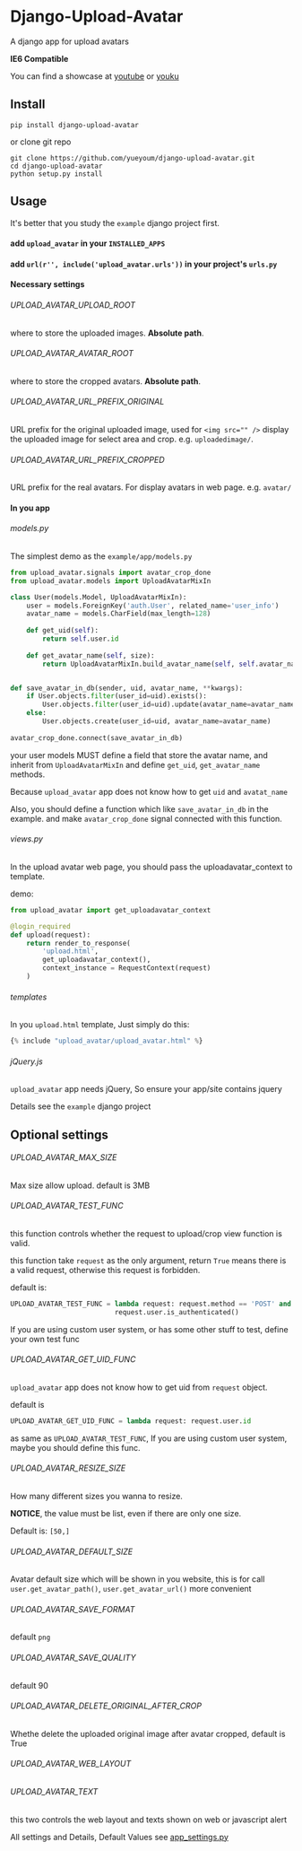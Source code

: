 # Django-Upload-Avatar

A django app for upload avatars

**IE6 Compatible**

You can find a showcase at [youtube][1] or [youku][2]


## Install

    pip install django-upload-avatar
    
or clone git repo

    git clone https://github.com/yueyoum/django-upload-avatar.git
    cd django-upload-avatar
    python setup.py install
    
    
## Usage

It's better that you study the `example` django project first.

#### add `upload_avatar` in your `INSTALLED_APPS`

#### add `url(r'', include('upload_avatar.urls'))` in your project's `urls.py`

#### Necessary settings

###### UPLOAD_AVATAR_UPLOAD_ROOT

where to store the uploaded images.  **Absolute path**.

###### UPLOAD_AVATAR_AVATAR_ROOT

where to store the cropped avatars.  **Absolute path**.

###### UPLOAD_AVATAR_URL_PREFIX_ORIGINAL

URL prefix for the original uploaded image, used for `<img src="" />` display the uploaded image
for select area and crop. e.g. `uploadedimage/`.

###### UPLOAD_AVATAR_URL_PREFIX_CROPPED

URL prefix for the real avatars. For display avatars in web page.
e.g. `avatar/`


#### In you app

###### models.py

The simplest demo as the `example/app/models.py`

```python
from upload_avatar.signals import avatar_crop_done
from upload_avatar.models import UploadAvatarMixIn

class User(models.Model, UploadAvatarMixIn):
    user = models.ForeignKey('auth.User', related_name='user_info')
    avatar_name = models.CharField(max_length=128)
    
    def get_uid(self):
        return self.user.id
    
    def get_avatar_name(self, size):
        return UploadAvatarMixIn.build_avatar_name(self, self.avatar_name, size)


def save_avatar_in_db(sender, uid, avatar_name, **kwargs):
    if User.objects.filter(user_id=uid).exists():
        User.objects.filter(user_id=uid).update(avatar_name=avatar_name)
    else:
        User.objects.create(user_id=uid, avatar_name=avatar_name)
        
avatar_crop_done.connect(save_avatar_in_db)
```

your user models MUST define a field that store the avatar name,
and inherit from `UploadAvatarMixIn` and define `get_uid`,
`get_avatar_name` methods.

Because `upload_avatar` app does not know how to get `uid` and `avatat_name`

Also, you should define a function which like `save_avatar_in_db` in the example.
and make `avatar_crop_done` signal connected with this function.

###### views.py

In the upload avatar web page, you should pass the uploadavatar_context to template.

demo:

```python
from upload_avatar import get_uploadavatar_context

@login_required
def upload(request):
    return render_to_response(
        'upload.html',
        get_uploadavatar_context(),
        context_instance = RequestContext(request)
    )
```

###### templates

In you `upload.html` template, Just simply do this:

```python
{% include "upload_avatar/upload_avatar.html" %}
```

###### jQuery.js

`upload_avatar` app needs jQuery, So ensure your app/site contains jquery

Details see the `example` django project


## Optional settings

###### UPLOAD_AVATAR_MAX_SIZE

Max size allow upload. default is 3MB

###### UPLOAD_AVATAR_TEST_FUNC

this function controls whether the request to upload/crop view function is valid.

this function take `request` as the only argument, return `True` means there is a valid
request, otherwise this request is forbidden.

default is:

```python
UPLOAD_AVATAR_TEST_FUNC = lambda request: request.method == 'POST' and \
                          request.user.is_authenticated()
```

If you are using custom user system, or has some other stuff to test,
define your own test func

###### UPLOAD_AVATAR_GET_UID_FUNC

`upload_avatar` app does not know how to get uid from `request` object.

default is

```python
UPLOAD_AVATAR_GET_UID_FUNC = lambda request: request.user.id
```

as same as `UPLOAD_AVATAR_TEST_FUNC`, If you are using custom user system,
maybe you should define this func.

###### UPLOAD_AVATAR_RESIZE_SIZE

How many different sizes you wanna to resize.

**NOTICE**, the value must be list, even if there are only one size.

Default is: `[50,]`

###### UPLOAD_AVATAR_DEFAULT_SIZE

Avatar default size which will be shown in you website,
this is for call `user.get_avatar_path()`, `user.get_avatar_url()` more convenient


###### UPLOAD_AVATAR_SAVE_FORMAT
default `png`
###### UPLOAD_AVATAR_SAVE_QUALITY
default 90
###### UPLOAD_AVATAR_DELETE_ORIGINAL_AFTER_CROP
Whethe delete the uploaded original image after avatar cropped, default is True

###### UPLOAD_AVATAR_WEB_LAYOUT
###### UPLOAD_AVATAR_TEXT

this two controls the web layout and texts shown on web or javascript alert

All settings and Details, Default Values see [app_settings.py][3]


[1]: http://www.youtube.com/watch?v=570yBlCfm5g
[2]: http://v.youku.com/v_show/id_XNTQyNDA0OTQ4.html
[3]: /upload_avatar/app_settings.py
